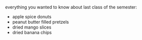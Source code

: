 everything you wanted to know about last class of the semester:

- apple spice donuts
- peanut butter filled pretzels
- dried mango slices
- dried banana chips
